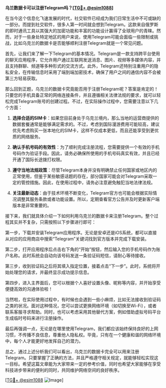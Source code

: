 **乌兰数据卡可以注册Telegram吗？[[TG💪+ @esim1088](https://t.me/s/esim1088)]**

在当今这个信息化飞速发展的时代，社交软件已经成为我们日常生活中不可或缺的一部分。而提到社交软件，很多人第一时间就会想到Telegram。这款来自俄罗斯的即时通讯工具以其强大的加密功能和丰富的功能设计赢得了全球用户的青睐。然而，对于一些身处特定地区的用户来说，使用Telegram可能会面临一些限制或挑战，比如乌克兰的数据卡是否能够顺利注册Telegram就是一个常见问题。

首先，让我们来了解一下Telegram的基本情况。Telegram是一款支持跨平台使用的聊天应用程序，它允许用户通过互联网发送消息、图片、视频等多媒体内容，并且支持群聊、频道等多种形式的交流方式。此外，Telegram还特别注重用户的隐私安全，在传输信息时采用了端到端加密技术，确保了用户之间的通信内容不会被第三方轻易获取。

那么回到正题，乌克兰的数据卡究竟能否用于注册Telegram呢？答案是肯定的！只要您的手机具备正常的网络连接条件，并且遵循相关法律法规的要求，就可以轻松完成Telegram账号的创建过程。不过，在实际操作过程中，您需要注意以下几个方面：

1. **选择合适的SIM卡**：如果您目前身处于乌克兰境内，那么当地的运营商提供的数据套餐通常是能够满足需求的。不过，考虑到国际漫游费用可能较高，建议优先考虑购买一张本地化的SIM卡，这样不仅成本更低，而且还能享受到更优质的网络服务。

2. **确认手机号码的有效性**：为了顺利完成注册流程，您需要提供一个有效的手机号码作为验证手段。因此，请务必确保所使用的手机号码真实有效，并且已经开通了国际长途拨打权限。

3. **遵守当地法规政策**：尽管Telegram本身并没有明确禁止任何国家或地区内的正常使用，但鉴于某些敏感话题的存在，部分国家可能会对Telegram采取一定的管控措施。因此，在使用过程中，请务必注意避免触犯当地法律法规。

4. **关注最新动态**：由于技术环境不断变化，Telegram官方也可能会根据实际情况调整其服务条款或者功能设置。所以，定期查看官方公告并及时更新客户端版本是非常重要的。

接下来，我们就具体介绍一下如何利用乌克兰的数据卡来注册Telegram。整个过程其实并不复杂，只需按照以下步骤进行即可：

第一步，下载并安装Telegram应用程序。无论是安卓还是iOS系统，都可以直接从对应的应用商店中搜索“Telegram”关键词找到官方版本并完成下载安装。

第二步，打开应用程序后点击右下角的“开始”按钮，然后输入您的手机号码作为账户名称。此时系统会自动向该号码发送一条验证码短信，请耐心等待接收。

第三步，收到验证码之后将其填入指定位置，接着点击“下一步”。此时，系统将开始处理您的请求，并最终显示成功提示信息。

第四步，进入主界面后，您可以根据个人喜好设置头像、昵称等内容，并开始享受便捷高效的沟通体验啦！

当然啦，在实际使用过程中，有时候也会遇到一些小麻烦，比如无法接收到验证码之类的状况。面对这种情况，您可以尝试更换网络环境（如切换至Wi-Fi），或者联系客服寻求帮助。同时，也可以考虑采用其他替代方案，例如借助虚拟号码平台生成临时号码来进行注册操作。

最后再强调一点，无论是在哪里使用Telegram，我们都应该始终保持良好的上网习惯，不传播不良信息，尊重他人隐私权。毕竟，只有在一个健康和谐的网络环境中，每个人才能更好地发挥自己的潜力。

总之，通过上述分析我们可以看出，乌克兰的数据卡完全可以用来注册Telegram。只要掌握了正确的方法，并且严格遵守相关规定，就能够轻松实现这一目标。希望这篇文章能为大家带来一定的参考价值，同时也希望大家能够在享受科技进步带来的便利的同时，共同维护网络空间的良好秩序。

[[TG💪+ @esim1088](https://t.me/s/esim1088) ![Image](https://i.postimg.cc/4NQfJmqS/Snipaste-2025-05-13-00-14-12.png)]